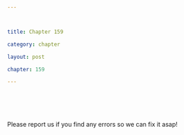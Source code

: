 ```yaml
---



title: Chapter 159

category: chapter

layout: post

chapter: 159

---
```




<br><br><br><br>
Please report us if you find any errors so we can fix it asap!
